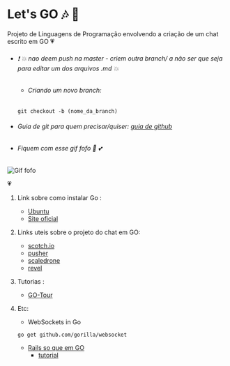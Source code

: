 # Let's GO :notes: :musical_note:
Projeto de Linguagens de Programação envolvendo a criação de um chat escrito em GO :heartpulse:

* ###### :exclamation: :boom: *nao deem push na master - criem outra branch/ a não ser que seja para editar um dos arquivos .md* :collision:
    - ###### *Criando um novo branch:*
    `
          git checkout -b (nome_da_branch)
    `

* ###### Guia de git para quem precisar/quiser: [guia de github](https://rogerdudler.github.io/git-guide/index.pt_BR.html) 

* ###### Fiquem com esse gif fofo :revolving_hearts: :two_hearts:

![Gif fofo](https://cdn-images-1.medium.com/max/1600/1*STNI_Cotyz9jyUY79Hf1kg.gif)

:heartpulse:

1. Link sobre como instalar Go :
    - [Ubuntu](https://tecadmin.net/install-go-on-ubuntu/)
    - [Site oficial](https://golang.org/doc/install)

2.  Links uteis sobre o projeto do chat em GO:
    - [scotch.io](https://scotch.io/bar-talk/build-a-realtime-chat-server-with-go-and-websockets)
    - [pusher](https://pusher.com/tutorials/chat-app-go)
    - [scaledrone](https://www.scaledrone.com/blog/go-chat-app-tutorial-build-a-real-time-chat/amp/)
    - [revel](https://revel.github.io/examples/chat.html)

3. Tutorias :
    - [GO-Tour](https://go-tour-br.appspot.com/welcome/1)


4. Etc:
    - WebSockets in Go

    `
     go get github.com/gorilla/websocket
    `
    - [Rails so que em GO](https://revel.github.io/) 
        - [tutorial](https://revel.github.io/tutorial/gettingstarted.html)

